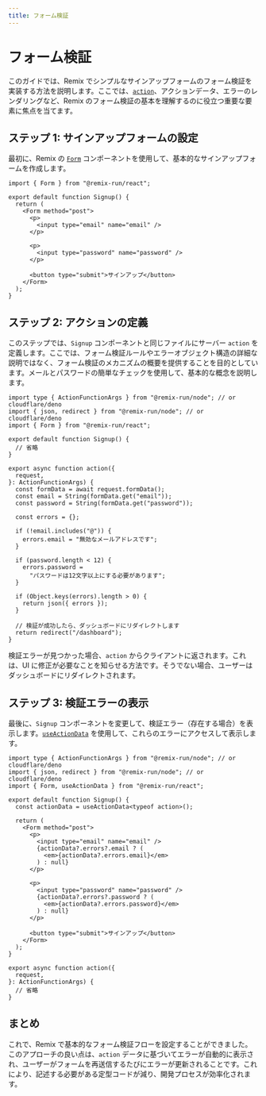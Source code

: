 ```yaml
---
title: フォーム検証
---
```


# フォーム検証

このガイドでは、Remix でシンプルなサインアップフォームのフォーム検証を実装する方法を説明します。ここでは、[`action`][action]、アクションデータ、エラーのレンダリングなど、Remix のフォーム検証の基本を理解するのに役立つ重要な要素に焦点を当てます。

## ステップ 1: サインアップフォームの設定

最初に、Remix の [`Form`][form_component] コンポーネントを使用して、基本的なサインアップフォームを作成します。

```tsx filename=app/routes/signup.tsx
import { Form } from "@remix-run/react";

export default function Signup() {
  return (
    <Form method="post">
      <p>
        <input type="email" name="email" />
      </p>

      <p>
        <input type="password" name="password" />
      </p>

      <button type="submit">サインアップ</button>
    </Form>
  );
}
```

## ステップ 2: アクションの定義

このステップでは、`Signup` コンポーネントと同じファイルにサーバー `action` を定義します。ここでは、フォーム検証ルールやエラーオブジェクト構造の詳細な説明ではなく、フォーム検証のメカニズムの概要を提供することを目的としています。メールとパスワードの簡単なチェックを使用して、基本的な概念を説明します。

```tsx filename=app/routes/signup.tsx
import type { ActionFunctionArgs } from "@remix-run/node"; // or cloudflare/deno
import { json, redirect } from "@remix-run/node"; // or cloudflare/deno
import { Form } from "@remix-run/react";

export default function Signup() {
  // 省略
}

export async function action({
  request,
}: ActionFunctionArgs) {
  const formData = await request.formData();
  const email = String(formData.get("email"));
  const password = String(formData.get("password"));

  const errors = {};

  if (!email.includes("@")) {
    errors.email = "無効なメールアドレスです";
  }

  if (password.length < 12) {
    errors.password =
      "パスワードは12文字以上にする必要があります";
  }

  if (Object.keys(errors).length > 0) {
    return json({ errors });
  }

  // 検証が成功したら、ダッシュボードにリダイレクトします
  return redirect("/dashboard");
}
```

検証エラーが見つかった場合、`action` からクライアントに返されます。これは、UI に修正が必要なことを知らせる方法です。そうでない場合、ユーザーはダッシュボードにリダイレクトされます。

## ステップ 3: 検証エラーの表示

最後に、`Signup` コンポーネントを変更して、検証エラー（存在する場合）を表示します。[`useActionData`][use_action_data] を使用して、これらのエラーにアクセスして表示します。

```tsx filename=app/routes/signup.tsx lines=[3,6,12-14,19-21]
import type { ActionFunctionArgs } from "@remix-run/node"; // or cloudflare/deno
import { json, redirect } from "@remix-run/node"; // or cloudflare/deno
import { Form, useActionData } from "@remix-run/react";

export default function Signup() {
  const actionData = useActionData<typeof action>();

  return (
    <Form method="post">
      <p>
        <input type="email" name="email" />
        {actionData?.errors?.email ? (
          <em>{actionData?.errors.email}</em>
        ) : null}
      </p>

      <p>
        <input type="password" name="password" />
        {actionData?.errors?.password ? (
          <em>{actionData?.errors.password}</em>
        ) : null}
      </p>

      <button type="submit">サインアップ</button>
    </Form>
  );
}

export async function action({
  request,
}: ActionFunctionArgs) {
  // 省略
}
```

## まとめ

これで、Remix で基本的なフォーム検証フローを設定することができました。このアプローチの良い点は、`action` データに基づいてエラーが自動的に表示され、ユーザーがフォームを再送信するたびにエラーが更新されることです。これにより、記述する必要がある定型コードが減り、開発プロセスが効率化されます。

[action]: ../route/action
[form_component]: ../components/form
[use_action_data]: ../hooks/use-action-data
